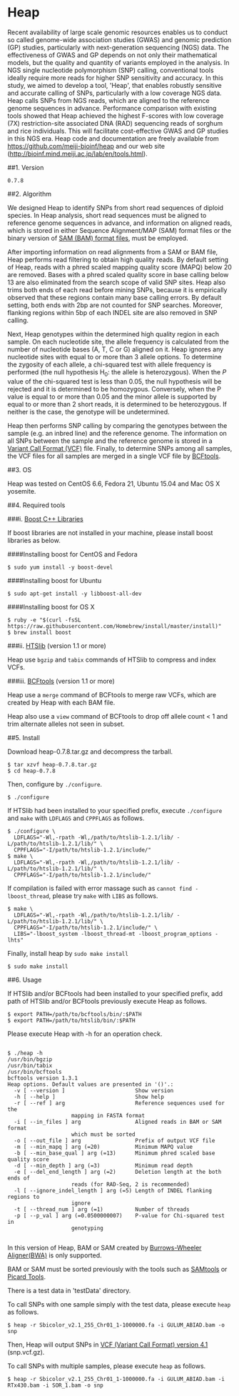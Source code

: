 Heap
===============

Recent availability of large scale genomic resources enables us to conduct so called genome-wide association studies (GWAS) and genomic prediction (GP) studies, particularly with next-generation sequencing (NGS) data. The effectiveness of GWAS and GP depends on not only their mathematical models, but the quality and quantity of variants employed in the analysis. In NGS single nucleotide polymorphism (SNP) calling, conventional tools ideally require more reads for higher SNP sensitivity and accuracy. In this study, we aimed to develop a tool, 'Heap', that enables robustly sensitive and accurate calling of SNPs, particularly with a low coverage NGS data. Heap calls SNPs from NGS reads, which are aligned to the reference genome sequences in advance. Performance comparison with existing tools showed that Heap achieved the highest F-scores with low coverage (7X) restriction-site associated DNA (RAD) sequencing reads of sorghum and rice individuals. This will facilitate cost-effective GWAS and GP studies in this NGS era. Heap code and documentation are freely available from https://github.com/meiji-bioinf/heap and our web site (http://bioinf.mind.meiji.ac.jp/lab/en/tools.html).


##1. Version

	0.7.8

##2. Algorithm

We designed Heap to identify SNPs from short read sequences of diploid species. In Heap analysis, short read sequences must be aligned to reference genome sequences in advance, and information on aligned reads, which is stored in either Sequence Alignment/MAP (SAM) format files or the binary version of [SAM (BAM) format files](https://samtools.github.io/hts-specs/SAMv1.pdf), must be employed.

After importing information on read alignments from a SAM or BAM file, Heap performs read filtering to obtain high quality reads. By default setting of Heap, reads with a phred scaled mapping quality score (MAPQ) below 20 are removed. Bases with a phred scaled quality score in base calling below 13 are also eliminated from the search scope of valid SNP sites. Heap also trims both ends of each read before mining SNPs, because it is empirically observed that these regions contain many base calling errors. By default setting, both ends with 2bp are not counted for SNP searches. Moreover, flanking regions within 5bp of each INDEL site are also removed in SNP calling.

Next, Heap genotypes within the determined high quality region in each sample. On each nucleotide site, the allele frequency is calculated from the number of nucleotide bases (A, T, C or G) aligned on it. Heap ignores any nucleotide sites with equal to or more than 3 allele options. To determine the zygosity of each allele, a chi-squared test with allele frequency is performed (the null hypothesis H<sub>0</sub>: the allele is heterozygous). When the _P_ value of the chi-squared test is less than 0.05, the null hypothesis will be rejected and it is determined to be homozygous. Conversely, when the P value is equal to or more than 0.05 and the minor allele is supported by equal to or more than 2 short reads, it is determined to be heterozygous. If neither is the case, the genotype will be undetermined.

Heap then performs SNP calling by comparing the genotypes between the sample (e.g. an inbred line) and the reference genome. The information on all SNPs between the sample and the reference genome is stored in a [Variant Call Format (VCF)](http://www.internationalgenome.org/wiki/Analysis/variant-call-format/) file. Finally, to determine SNPs among all samples, the VCF files for all samples are merged in a single VCF file by [BCFtools](https://github.com/samtools/bcftools/).

##3. OS

Heap was tested on CentOS 6.6, Fedora 21, Ubuntu 15.04 and Mac OS X yosemite.

##4. Required tools

###i. [Boost C++ Libraries](http://www.boost.org/)

If boost libraries are not installed in your machine, please install boost libraries as below.

####Installing boost for CentOS and Fedora

	$ sudo yum install -y boost-devel

####Installing boost for Ubuntu

	$ sudo apt-get install -y libboost-all-dev

####Installing boost for OS X

	$ ruby -e "$(curl -fsSL https://raw.githubusercontent.com/Homebrew/install/master/install)"
	$ brew install boost

###ii. [HTSlib](https://github.com/samtools/htslib/) (version 1.1 or more)

Heap use `bgzip` and `tabix` commands of HTSlib to compress and index VCFs.

###iii. [BCFtools](https://github.com/samtools/bcftools/) (version 1.1 or more)

Heap use a `merge` command of BCFtools to merge raw VCFs, which are created by Heap with each BAM file.

Heap also use a `view` command of BCFtools to drop off allele count < 1 and trim alternate alleles not seen in subset.

##5. Install

Download heap-0.7.8.tar.gz and decompress the tarball.

	$ tar xzvf heap-0.7.8.tar.gz
	$ cd heap-0.7.8

Then, configure by `./configure`.

	$ ./configure

If HTSlib had been installed to your specified prefix, execute `./configure` and `make` with `LDFLAGS` and `CPPFLAGS` as follows.

	$ ./configure \
	  LDFLAGS="-Wl,-rpath -Wl,/path/to/htslib-1.2.1/lib/ -L/path/to/htslib-1.2.1/lib/" \
	  CPPFLAGS="-I/path/to/htslib-1.2.1/include/"
	$ make \
	  LDFLAGS="-Wl,-rpath -Wl,/path/to/htslib-1.2.1/lib/ -L/path/to/htslib-1.2.1/lib/" \
	  CPPFLAGS="-I/path/to/htslib-1.2.1/include/"

If compilation is failed with error massage such as `cannot find -lboost_thread`, please try `make` with `LIBS` as follows.

	$ make \
	  LDFLAGS="-Wl,-rpath -Wl,/path/to/htslib-1.2.1/lib/ -L/path/to/htslib-1.2.1/lib/" \
	  CPPFLAGS="-I/path/to/htslib-1.2.1/include/" \
	  LIBS="-lboost_system -lboost_thread-mt -lboost_program_options -lhts"

Finally, install heap by `sudo make install`

	$ sudo make install

##6. Usage

If HTSlib and/or BCFtools had been installed to your specified prefix, add path of HTSlib and/or BCFtools previously execute Heap as follows.

	$ export PATH=/path/to/bcftools/bin/:$PATH
	$ export PATH=/path/to/htslib/bin/:$PATH

Please execute Heap with -h for an operation check.

```

$ ./heap -h
/usr/bin/bgzip
/usr/bin/tabix
/usr/bin/bcftools
bcftools version 1.3.1
Heap options. Default values are presented in '()'.:
  -v [ --version ]                      Show version
  -h [ --help ]                         Show help
  -r [ --ref ] arg                      Reference sequences used for the 
					mapping in FASTA format
  -i [ --in_files ] arg                 Aligned reads in BAM or SAM format 
					which must be sorted
  -o [ --out_file ] arg                 Prefix of output VCF file
  -m [ --min_mapq ] arg (=20)           Minimum MAPQ value
  -b [ --min_base_qual ] arg (=13)      Minimum phred scaled base quality score
  -d [ --min_depth ] arg (=3)           Minimum read depth
  -e [ --del_end_length ] arg (=2)      Deletion length at the both ends of 
					reads (for RAD-Seq, 2 is recommended)
  -l [ --ignore_indel_length ] arg (=5) Length of INDEL flanking regions to 
					ignore
  -t [ --thread_num ] arg (=1)          Number of threads
  -p [ --p_val ] arg (=0.0500000007)    P-value for Chi-squared test in 
					genotyping


```

In this version of Heap, BAM or SAM created by [Burrows-Wheeler Aligner(BWA)](http://bio-bwa.sourceforge.net/index.shtml) is only supported.

BAM or SAM must be sorted previously with the tools such as [SAMtools](http://www.htslib.org/) or [Picard Tools](http://broadinstitute.github.io/picard/).

There is a test data in 'testData' directory.

To call SNPs with one sample simply with the test data, please execute `heap` as follows.

	$ heap -r Sbicolor_v2.1_255_Chr01_1-1000000.fa -i GULUM_ABIAD.bam -o snp

Then, Heap will output SNPs in [VCF (Variant Call Format) version 4.1](http://www.1000genomes.org/wiki/analysis/variant%20call%20format/vcf-variant-call-format-version-41) (snp.vcf.gz).

To call SNPs with multiple samples, please execute `heap` as follows.

	$ heap -r Sbicolor_v2.1_255_Chr01_1-1000000.fa -i GULUM_ABIAD.bam -i RTx430.bam -i SOR_1.bam -o snp

